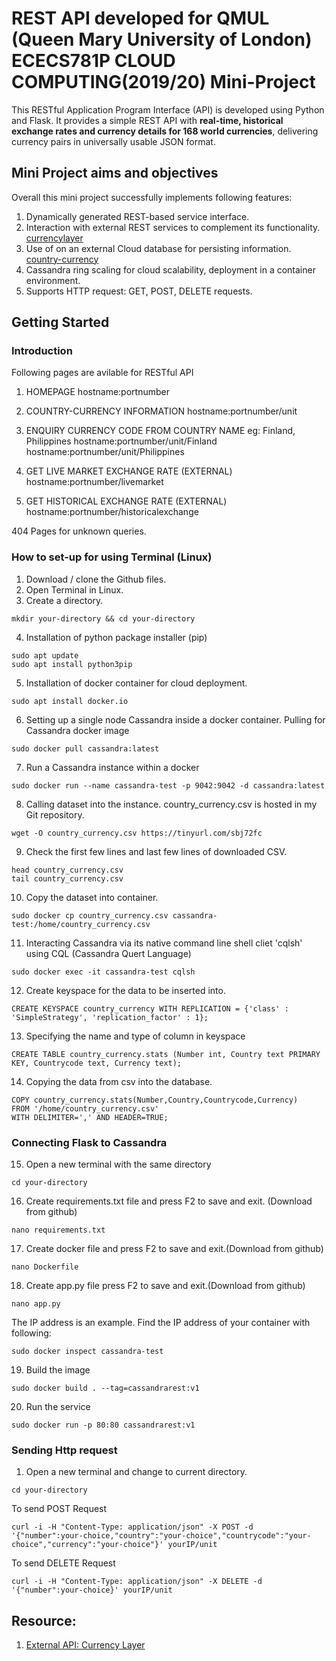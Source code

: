 # REST API developed for QMUL (Queen Mary University of London) ECECS781P CLOUD COMPUTING(2019/20) Mini-Project

This RESTful Application Program Interface (API) is developed using Python and Flask. It provides a simple REST API with **real-time, historical exchange rates and currency details for 168 world currencies**, delivering currency pairs in universally usable JSON format. 

## Mini Project aims and objectives
Overall this mini project successfully implements following features:
1. Dynamically generated REST-based service interface.
2. Interaction with external REST services to complement its functionality. [currencylayer](https://currencylayer.com/)
3. Use of on an external Cloud database for persisting information. [country-currency](https://tinyurl.com/sbj72fc)
4. Cassandra ring scaling for cloud scalability, deployment in a container environment. 
5. Supports HTTP request: GET, POST, DELETE requests.

## Getting Started
### Introduction
Following pages are avilable for RESTful API
1. HOMEPAGE
hostname:portnumber 

2. COUNTRY-CURRENCY INFORMATION
hostname:portnumber/unit

3. ENQUIRY CURRENCY CODE FROM COUNTRY NAME eg: Finland, Philippines
hostname:portnumber/unit/Finland
hostname:portnumber/unit/Philippines

4. GET LIVE MARKET EXCHANGE RATE (EXTERNAL)
hostname:portnumber/livemarket

5. GET HISTORICAL EXCHANGE RATE (EXTERNAL)
hostname:portnumber/historicalexchange

404 Pages for unknown queries.

### How to set-up for using Terminal (Linux)
1. Download / clone the Github files.
2. Open Terminal in Linux.
3. Create a directory.
```
mkdir your-directory && cd your-directory
```
4. Installation of python package installer (pip)
```
sudo apt update
sudo apt install python3pip
```
5. Installation of docker container for cloud deployment.
```
sudo apt install docker.io
```
6. Setting up a single node Cassandra inside a docker container.
Pulling for Cassandra docker image
```
sudo docker pull cassandra:latest
```
7. Run a Cassandra instance within a docker
```
sudo docker run --name cassandra-test -p 9042:9042 -d cassandra:latest
```
8. Calling dataset into the instance. 
country_currency.csv is hosted in my Git repository.
```
wget -O country_currency.csv https://tinyurl.com/sbj72fc
```
9. Check the first few lines and last few lines of downloaded CSV.
```
head country_currency.csv
tail country_currency.csv
```
10. Copy the dataset into container.
```
sudo docker cp country_currency.csv cassandra-test:/home/country_currency.csv
```
11. Interacting Cassandra via its native command line shell cliet 'cqlsh' using CQL (Cassandra Quert Language)
```
sudo docker exec -it cassandra-test cqlsh
```
12. Create keyspace for the data to be inserted into.
```
CREATE KEYSPACE country_currency WITH REPLICATION = {'class' : 'SimpleStrategy', 'replication_factor' : 1};
```
13. Specifying the name and type of column in keyspace
```
CREATE TABLE country_currency.stats (Number int, Country text PRIMARY KEY, Countrycode text, Currency text);
```
14. Copying the data from csv into the database.
```
COPY country_currency.stats(Number,Country,Countrycode,Currency)
FROM '/home/country_currency.csv'
WITH DELIMITER=',' AND HEADER=TRUE;
```
### Connecting Flask to Cassandra 
15. Open a new terminal with the same directory
```
cd your-directory
```
16. Create requirements.txt file and press F2 to save and exit. (Download from github)
```
nano requirements.txt
```
17. Create docker file and press F2 to save and exit.(Download from github)
```
nano Dockerfile
```
18. Create app.py file press F2 to save and exit.(Download from github)
```
nano app.py
```
The IP address is an example. Find the IP address of your container with following:
```
sudo docker inspect cassandra-test
```
19. Build the image
```
sudo docker build . --tag=cassandrarest:v1
```
20. Run the service
```
sudo docker run -p 80:80 cassandrarest:v1
```
### Sending Http request
1. Open a new terminal and change to current directory.
```
cd your-directory
```
To send POST Request
```
curl -i -H "Content-Type: application/json" -X POST -d '{"number":your-choice,"country":"your-choice","countrycode":"your-choice","currency":"your-choice"}' yourIP/unit
```

To send DELETE Request
```
curl -i -H "Content-Type: application/json" -X DELETE -d '{"number":your-choice}' yourIP/unit
```

## Resource:
1. [External API: Currency Layer](https://currencylayer.com/)
